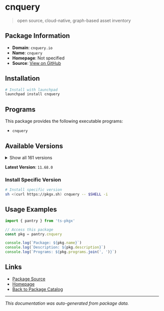 # cnquery

> open source, cloud-native, graph-based asset inventory

## Package Information

- **Domain**: `cnquery.io`
- **Name**: `cnquery`
- **Homepage**: Not specified
- **Source**: [View on GitHub](https://github.com/pkgxdev/pantry/tree/main/projects/cnquery.io/package.yml)

## Installation

```bash
# Install with launchpad
launchpad install cnquery
```

## Programs

This package provides the following executable programs:

- `cnquery`

## Available Versions

<details>
<summary>Show all 161 versions</summary>

- `11.68.0`, `11.67.1`, `11.67.0`, `11.66.1`, `11.66.0`
- `11.65.0`, `11.64.0`, `11.63.1`, `11.63.0`, `11.62.1`
- `11.62.0`, `11.61.0`, `11.60.0`, `11.59.0`, `11.58.0`
- `11.57.2`, `11.57.1`, `11.57.0`, `11.56.0`, `11.55.0`
- `11.54.0`, `11.53.2`, `11.53.1`, `11.53.0`, `11.52.0`
- `11.51.2`, `11.51.1`, `11.51.0`, `11.50.0`, `11.49.0`
- `11.48.0`, `11.47.1`, `11.47.0`, `11.46.2`, `11.46.1`
- `11.46.0`, `11.45.1`, `11.45.0`, `11.44.0`, `11.43.0`
- `11.42.0`, `11.41.0`, `11.40.0`, `11.39.0`, `11.38.0`
- `11.37.1`, `11.37.0`, `11.36.2`, `11.36.1`, `11.36.0`
- `11.35.0`, `11.34.0`, `11.33.1`, `11.33.0`, `11.32.0`
- `11.31.1`, `11.31.0`, `11.30.2`, `11.30.1`, `11.30.0`
- `11.29.0`, `11.28.1`, `11.28.0`, `11.27.0`, `11.26.0`
- `11.25.0`, `11.24.0`, `11.23.2`, `11.23.1`, `11.23.0`
- `11.22.0`, `11.21.1`, `11.21.0`, `11.20.1`, `11.20.0`
- `11.19.1`, `11.19.0`, `11.18.0`, `11.17.0`, `11.16.1`
- `11.16.0`, `11.15.1`, `11.15.0`, `11.14.1`, `11.14.0`
- `11.13.2`, `11.13.1`, `11.13.0`, `11.12.2`, `11.12.1`
- `11.12.0`, `11.11.0`, `11.10.0`, `11.9.1`, `11.9.0`
- `11.8.0`, `11.7.3`, `11.7.2`, `11.7.1`, `11.7.0`
- `11.6.3`, `11.6.2`, `11.6.1`, `11.6.0`, `11.5.0`
- `11.4.3`, `11.4.2`, `11.4.1`, `11.4.0`, `11.3.1`
- `11.3.0`, `11.2.0`, `11.1.1`, `11.1.0`, `11.0.2`
- `11.0.1`, `11.0.0`, `10.12.2`, `10.12.1`, `10.12.0`
- `10.11.1`, `10.11.0`, `10.10.0`, `10.9.3`, `10.9.2`
- `10.9.1`, `10.9.0`, `10.8.4`, `10.8.3`, `10.8.2`
- `10.8.1`, `10.8.0`, `10.7.3`, `10.7.2`, `10.7.1`
- `10.7.0`, `10.6.1`, `10.6.0`, `10.5.0`, `10.4.2`
- `10.4.1`, `10.4.0`, `10.3.4`, `10.3.3`, `10.3.2`
- `10.3.1`, `10.3.0`, `10.2.0`, `10.1.6`, `10.1.5`
- `10.1.4`, `10.1.3`, `10.1.2`, `10.1.1`, `10.1.0`
- `10.0.3`, `10.0.2`, `10.0.1`, `10.0.0`, `9.14.0`
- `9.13.0`

</details>

**Latest Version**: `11.68.0`

### Install Specific Version

```bash
# Install specific version
sh <(curl https://pkgx.sh) cnquery -- $SHELL -i
```

## Usage Examples

```typescript
import { pantry } from 'ts-pkgx'

// Access this package
const pkg = pantry.cnquery

console.log(`Package: ${pkg.name}`)
console.log(`Description: ${pkg.description}`)
console.log(`Programs: ${pkg.programs.join(', ')}`)
```

## Links

- [Package Source](https://github.com/pkgxdev/pantry/tree/main/projects/cnquery.io/package.yml)
- [Homepage](#)
- [Back to Package Catalog](../../package-catalog.md)

---

*This documentation was auto-generated from package data.*
